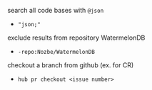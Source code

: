 
search all code bases with `@json`
- `"json;"`

exclude results from repository WatermelonDB
- `-repo:Nozbe/WatermelonDB`

checkout a branch from github (ex. for CR)
- `hub pr checkout <issue number>`
